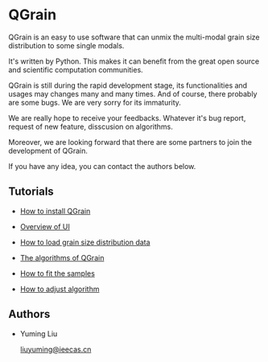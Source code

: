# QGrain

QGrain is an easy to use software that can unmix the multi-modal grain size distribution to some single modals.

It's written by Python. This makes it can benefit from the great open source and scientific computation communities.

QGrain is still during the rapid development stage, its functionalities and usages may changes many and many times. And of course, there probably are some bugs. We are very sorry for its immaturity.

We are really hope to receive your feedbacks. Whatever it's bug report, request of new feature, disscusion on algorithms.

Moreover, we are looking forward that there are some partners to join the development of QGrain.

If you have any idea, you can contact the authors below.

## Tutorials

* [How to install QGrain](./tutorials/install)

* [Overview of UI](./tutorials/overview_of_ui)

* [How to load grain size distribution data](./tutorials/load_data)

* [The algorithms of QGrain](./tutorials/algorithm)

* [How to fit the samples](./tutorials/fit)

* [How to adjust algorithm](./tutorials/adjust_algorithm)

## Authors

* Yuming Liu

  <a href="mailto:\\liuyuming@ieecas.cn">liuyuming@ieecas.cn</a>
